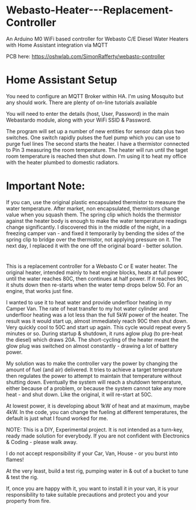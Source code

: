 # Webasto-Heater---Replacement-Controller
An Arduino M0 WiFi based controller for Webasto C/E Diesel Water Heaters with Home Assistant integration via MQTT

PCB here: https://oshwlab.com/SimonRafferty/webasto-controller

# Home Assistant Setup
You need to configure an MQTT Broker within HA.  I'm using Mosquito but any should work.  There are plenty of on-line tutorials available

You will need to enter the details (host, User, Password) in the main Webastardo module, along with your WiFi SSID & Password.

The program will set up a number of new entities for sensor data plus two switches.  One switch rapidly pulses the fuel pump which you can use to purge fuel lines
The second starts the heater.  I have a thermistor connected to Pin 3 measuring the room temperature.  The heater will run until the taget room temperature is reached
then shut down.  I'm using it to heat my office with the heater plumbed to domestic radiators.

# Important Note:
If you can, use the original plastic encapsulated thermistor to measure the water temperature.  After market, non encapsulated, thermistors change value when you squash them.  The spring clip which holds the thermistor against the heater body is enough to make the water temperature readings change significantly.
I discovered this in the middle of the night, in a freezing camper van - and fixed it temporarily by bending the sides of the spring clip to bridge over the thermistor, not applying pressure on it.  The next day, I replaced it with the one off the original board - better solution.
#

This is a replacement controller for a Webasto C or E water heater. The original heater, intended mainly to heat engine blocks, heats at full power until the water reaches 80C, then continues at half power. If it reaches 90C, it shuts down then re-starts when the water temp drops below 50. For an engine, that works just fine.

I wanted to use it to heat water and provide underfloor heating in my Camper Van. The rate of heat transfer to my hot water cylinder and underfloor heating was a lot less than the full 5kW power of the heater. The result was it would start up, almost immediately reach 90C then shut down. Very quickly cool to 50C and start up again. This cycle would repeat every 5 minutes or so. During startup & shutdown, it runs aglow plug (to pre-heat the diesel) which draws 20A. The short-cycling of the heater meant the glow plug was switched on almost constantly - drawing a lot of battery power.

My solution was to make the controller vary the power by changing the amount of fuel (and air) delivered. It tries to achieve a target temperature then regulates the power to attempt to maintain that temperature without shutting down. Eventually the system will reach a shutdown temperature, either because of a problem, or because the system cannot take any more heat - and shut down. Like the original, it will re-start at 50C.

At lowest power, it is developing about 1kW of heat and at maximum, maybe 4kW. In the code, you can change the fueling at different temperatures, the default is just what I found worked for me.

NOTE:
This is a DIY, Experimental project.  It is not intended as a turn-key, ready made solution for everybody.  If you are not confident with Electronics & Coding - please walk away.  

I do not accept responsibility if your Car, Van, House - or you burst into flames!  

At the very least, build a test rig, pumping water in & out of a bucket to tune & test the rig.  

If, once you are happy with it, you want to install it in your van, it is your responsibility to take suitable precautions and protect you and your property from fire.
